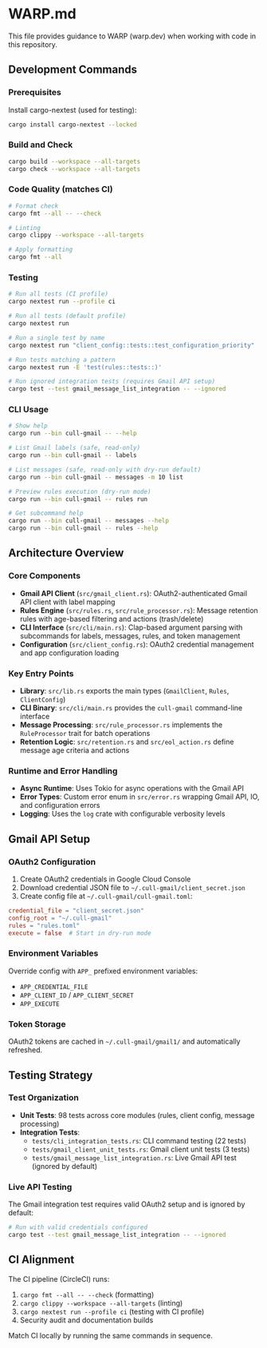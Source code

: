 # WARP.md

This file provides guidance to WARP (warp.dev) when working with code in this repository.

## Development Commands

### Prerequisites

Install cargo-nextest (used for testing):
```bash
cargo install cargo-nextest --locked
```

### Build and Check
```bash
cargo build --workspace --all-targets
cargo check --workspace --all-targets
```

### Code Quality (matches CI)
```bash
# Format check
cargo fmt --all -- --check

# Linting
cargo clippy --workspace --all-targets

# Apply formatting
cargo fmt --all
```

### Testing
```bash
# Run all tests (CI profile)
cargo nextest run --profile ci

# Run all tests (default profile)
cargo nextest run

# Run a single test by name
cargo nextest run "client_config::tests::test_configuration_priority"

# Run tests matching a pattern
cargo nextest run -E 'test(rules::tests::)'

# Run ignored integration tests (requires Gmail API setup)
cargo test --test gmail_message_list_integration -- --ignored
```

### CLI Usage
```bash
# Show help
cargo run --bin cull-gmail -- --help

# List Gmail labels (safe, read-only)
cargo run --bin cull-gmail -- labels

# List messages (safe, read-only with dry-run default)
cargo run --bin cull-gmail -- messages -m 10 list

# Preview rules execution (dry-run mode)
cargo run --bin cull-gmail -- rules run

# Get subcommand help
cargo run --bin cull-gmail -- messages --help
cargo run --bin cull-gmail -- rules --help
```

## Architecture Overview

### Core Components

- **Gmail API Client** (`src/gmail_client.rs`): OAuth2-authenticated Gmail API client with label mapping
- **Rules Engine** (`src/rules.rs`, `src/rule_processor.rs`): Message retention rules with age-based filtering and actions (trash/delete)
- **CLI Interface** (`src/cli/main.rs`): Clap-based argument parsing with subcommands for labels, messages, rules, and token management
- **Configuration** (`src/client_config.rs`): OAuth2 credential management and app configuration loading

### Key Entry Points

- **Library**: `src/lib.rs` exports the main types (`GmailClient`, `Rules`, `ClientConfig`)
- **CLI Binary**: `src/cli/main.rs` provides the `cull-gmail` command-line interface
- **Message Processing**: `src/rule_processor.rs` implements the `RuleProcessor` trait for batch operations
- **Retention Logic**: `src/retention.rs` and `src/eol_action.rs` define message age criteria and actions

### Runtime and Error Handling

- **Async Runtime**: Uses Tokio for async operations with the Gmail API
- **Error Types**: Custom error enum in `src/error.rs` wrapping Gmail API, IO, and configuration errors
- **Logging**: Uses the `log` crate with configurable verbosity levels

## Gmail API Setup

### OAuth2 Configuration
1. Create OAuth2 credentials in Google Cloud Console
2. Download credential JSON file to `~/.cull-gmail/client_secret.json`
3. Create config file at `~/.cull-gmail/cull-gmail.toml`:
```toml
credential_file = "client_secret.json"
config_root = "~/.cull-gmail"
rules = "rules.toml"
execute = false  # Start in dry-run mode
```

### Environment Variables
Override config with `APP_` prefixed environment variables:
- `APP_CREDENTIAL_FILE`
- `APP_CLIENT_ID` / `APP_CLIENT_SECRET`
- `APP_EXECUTE`

### Token Storage
OAuth2 tokens are cached in `~/.cull-gmail/gmail1/` and automatically refreshed.

## Testing Strategy

### Test Organization
- **Unit Tests**: 98 tests across core modules (rules, client config, message processing)
- **Integration Tests**: 
  - `tests/cli_integration_tests.rs`: CLI command testing (22 tests)
  - `tests/gmail_client_unit_tests.rs`: Gmail client unit tests (3 tests)
  - `tests/gmail_message_list_integration.rs`: Live Gmail API test (ignored by default)

### Live API Testing
The Gmail integration test requires valid OAuth2 setup and is ignored by default:
```bash
# Run with valid credentials configured
cargo test --test gmail_message_list_integration -- --ignored
```

## CI Alignment

The CI pipeline (CircleCI) runs:
1. `cargo fmt --all -- --check` (formatting)
2. `cargo clippy --workspace --all-targets` (linting)
3. `cargo nextest run --profile ci` (testing with CI profile)
4. Security audit and documentation builds

Match CI locally by running the same commands in sequence.